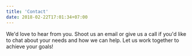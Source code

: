 ```yaml
---
title: 'Contact'
date: 2018-02-22T17:01:34+07:00
---
```


We'd love to hear from you. Shoot us an email or give us a call if you'd like
to chat about your needs and how we can help. Let us work together to achieve
your goals!

